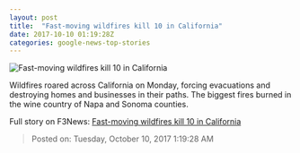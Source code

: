 ```yaml
---
layout: post
title:  "Fast-moving wildfires kill 10 in California"
date: 2017-10-10 01:19:28Z
categories: google-news-top-stories
---
```


![Fast-moving wildfires kill 10 in California](http://i2.cdn.cnn.com/cnnnext/dam/assets/171009071730-01-napa-county-wildfire-super-tease.jpg)

Wildfires roared across California on Monday, forcing evacuations and destroying homes and businesses in their paths. The biggest fires burned in the wine country of Napa and Sonoma counties.


Full story on F3News: [Fast-moving wildfires kill 10 in California](http://www.f3nws.com/n/JkbaqH)

> Posted on: Tuesday, October 10, 2017 1:19:28 AM
